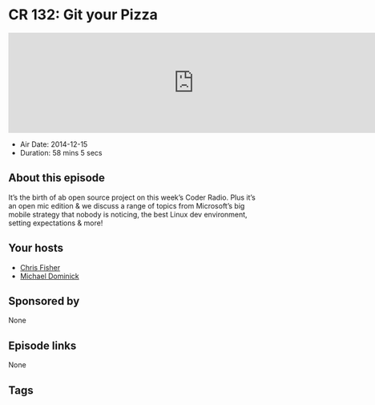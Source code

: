 # CR 132: Git your Pizza

<iframe src="https://player.fireside.fm/v2/MLf2ZzhC+MhmcSZGS?theme=dark" width="740" height="200" frameborder="0" scrolling="no"></iframe>

* Air Date: 2014-12-15
* Duration: 58 mins 5 secs

## About this episode

It’s the birth of ab open source project on this week’s Coder Radio. Plus it’s an open mic edition & we discuss a range of topics from Microsoft’s big mobile strategy that nobody is noticing, the best Linux dev environment, setting expectations & more!

## Your hosts
* [Chris Fisher](https://coder.show/hosts/chrislas)
* [Michael Dominick](https://coder.show/hosts/michael)

## Sponsored by

None



## Episode links

None



## Tags

